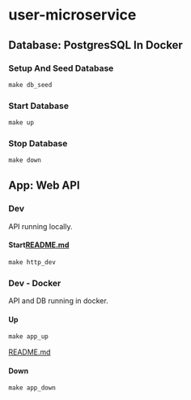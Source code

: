 # user-microservice

## Database: PostgresSQL In Docker

### Setup And Seed Database
```cmd
make db_seed
```

### Start Database
```cmd
make up
```

### Stop Database
```cmd
make down
```

## App: Web API

### Dev
API running locally.
#### Start[README.md](..%2FREADME.md)
```cmd
make http_dev
```

### Dev - Docker
API and DB running in docker.

#### Up
```cmd
make app_up
```
[README.md](..%2FREADME.md)
#### Down
```cmd
make app_down
```
